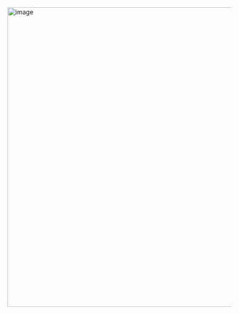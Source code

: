 <img width="673" alt="image" src="https://github.com/rayanebsantos/GitHubLogin/assets/124901989/0672b413-9372-4580-8493-b8a2514c82f0">


